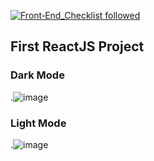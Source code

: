 [![Front‑End_Checklist followed](https://img.shields.io/badge/Front‑End_Checklist-followed-brightgreen.svg)](https://github.com/thedaviddias/Front-End-Checklist/)

## First ReactJS Project

### Dark Mode

.![image](https://user-images.githubusercontent.com/95668340/210079757-df06914c-31c0-43f0-8c8b-a401a74654bb.png)

### Light Mode

.![image](https://user-images.githubusercontent.com/95668340/210079780-1f591367-6603-4de1-9cd6-6c6b5d85efdd.png)
